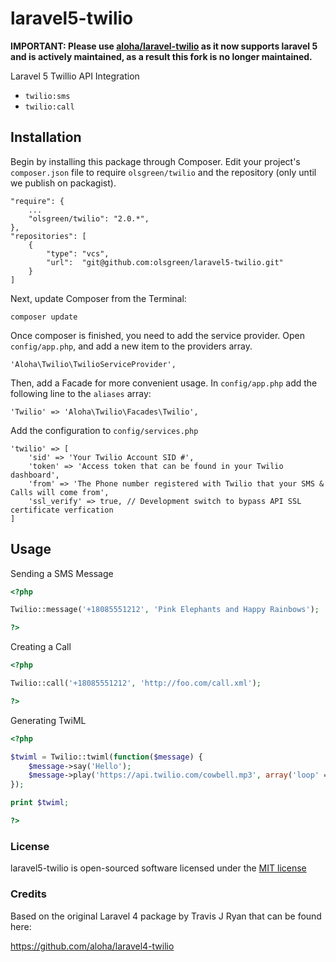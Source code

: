 laravel5-twilio
===============

**IMPORTANT: Please use [aloha/laravel-twilio](https://github.com/aloha/laravel-twilio) as it now supports laravel 5 and is actively maintained, as a result this fork is no longer maintained.**

Laravel 5 Twillio API Integration


- `twilio:sms`
- `twilio:call`


## Installation
Begin by installing this package through Composer. Edit your project's `composer.json` file to require `olsgreen/twilio` and the repository (only until we publish on packagist).

    "require": {
        ...
        "olsgreen/twilio": "2.0.*",
    },
    "repositories": [
        {
            "type": "vcs",
            "url":  "git@github.com:olsgreen/laravel5-twilio.git"
        }
    ]

Next, update Composer from the Terminal:

    composer update

Once composer is finished, you need to add the service provider. Open `config/app.php`, and add a new item to the providers array.

    'Aloha\Twilio\TwilioServiceProvider',

Then, add a Facade for more convenient usage. In `config/app.php` add the following line to the `aliases` array:

    'Twilio' => 'Aloha\Twilio\Facades\Twilio',

Add the configuration to `config/services.php`

```
'twilio' => [
    'sid' => 'Your Twilio Account SID #',
    'token' => 'Access token that can be found in your Twilio dashboard',
    'from' => 'The Phone number registered with Twilio that your SMS & Calls will come from',
    'ssl_verify' => true, // Development switch to bypass API SSL certificate verfication
]
```

## Usage

Sending a SMS Message

```php
<?php

Twilio::message('+18085551212', 'Pink Elephants and Happy Rainbows');

?>
```

Creating a Call

```php
<?php

Twilio::call('+18085551212', 'http://foo.com/call.xml');

?>
```

Generating TwiML

```php
<?php

$twiml = Twilio::twiml(function($message) {
    $message->say('Hello');
    $message->play('https://api.twilio.com/cowbell.mp3', array('loop' => 5));
});

print $twiml;

?>
```

### License

laravel5-twilio is open-sourced software licensed under the [MIT license](http://opensource.org/licenses/MIT)

### Credits

Based on the original Laravel 4 package by Travis J Ryan that can be found here:

https://github.com/aloha/laravel4-twilio
